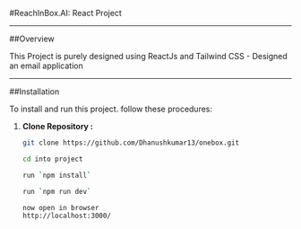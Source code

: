 #ReachInBox.AI: React Project

---

##Overview

This Project is purely designed using ReactJs and Tailwind CSS - Designed an email application 

---

##Installation

To install and run this project. follow these procedures: 

1. **Clone Repository :**
   ```bash
   git clone https://github.com/Dhanushkumar13/onebox.git

   cd into project

   run `npm install`

   run `npm run dev`

   now open in browser 
   http://localhost:3000/